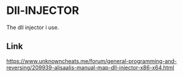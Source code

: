 # Dll-INJECTOR
The dll injector i use.

## Link
https://www.unknowncheats.me/forum/general-programming-and-reversing/209939-alisaalis-manual-map-dll-injector-x86-x64.html
